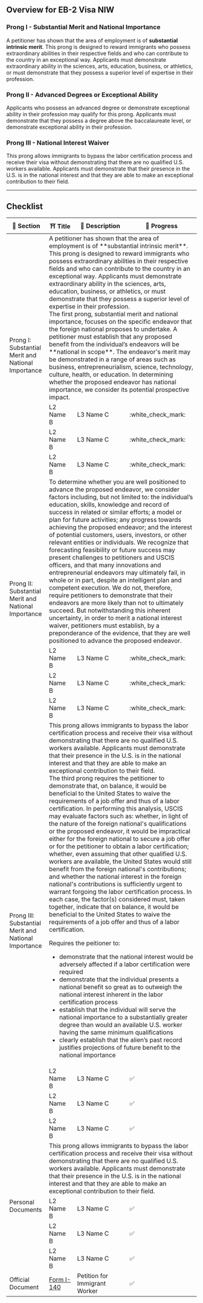 ## Overview for EB-2 Visa NIW
### Prong I - Substantial Merit and National Importance
A petitioner has shown that the area of employment is of **substantial intrinsic merit**.  This prong is designed to reward immigrants who possess extraordinary abilities in their respective fields and who can contribute to the country in an exceptional way. Applicants must demonstrate extraordinary ability in the sciences, arts, education, business, or athletics, or must demonstrate that they possess a superior level of expertise in their profession.

### Prong II - Advanced Degrees or Exceptional Ability
Applicants who possess an advanced degree or demonstrate exceptional ability in their profession may qualify for this prong. Applicants must demonstrate that they possess a degree above the baccalaureate level, or demonstrate exceptional ability in their profession.

### Prong III - National Interest Waiver
This prong allows immigrants to bypass the labor certification process and receive their visa without demonstrating that there are no qualified U.S. workers available. Applicants must demonstrate that their presence in the U.S. is in the national interest and that they are able to make an exceptional contribution to their field.

---

## Checklist
<table>
    <thead>
        <tr>
            <th>📑 Section</th>
            <th>⛩️ Title</th>
            <th>📝 Description</th>
            <th>🚩 Progress</th>
        </tr>
    </thead>
    <tbody>
         <tr>
            <td rowspan=4>Prong I: Substantial Merit and National Importance</td>
            <td colspan=3>A petitioner has shown that the area of employment is of **substantial intrinsic merit**.  This prong is designed to reward immigrants who possess extraordinary abilities in their respective fields and who can contribute to the country in an exceptional way. Applicants must demonstrate extraordinary ability in the sciences, arts, education, business, or athletics, or must demonstrate that they possess a superior level of expertise in their profession.
<br>
The first prong, substantial merit and national importance, focuses on the specific endeavor that the 
foreign national proposes to undertake. A petitioner must establish that any proposed benefit from the individual’s endeavors will be **national in scope**. The endeavor's merit may be demonstrated in a range of 
areas such as business, entrepreneurialism, science, technology, culture, health, or education. In 
determining whether the proposed endeavor has national importance, we consider its potential 
prospective impact. </td>
        </tr>
        <tr>
            <td>L2 Name B</td>
            <td>L3 Name C</td>
            <td>:white_check_mark:</td>
        </tr>
        <tr>
            <td>L2 Name B</td>
            <td>L3 Name C</td>
            <td>:white_check_mark:</td>
        </tr>
         <tr>
            <td>L2 Name B</td>
            <td>L3 Name C</td>
            <td>:white_check_mark:</td>
        </tr>
      <tr>
            <td rowspan=4>Prong II: Substantial Merit and National Importance</td>
            <td colspan=3>To determine whether you are well positioned to advance the proposed endeavor, we consider factors including, but not limited to: the individual’s education, skills, knowledge and record of success in related or similar efforts; a model or plan for future activities; any progress towards achieving the proposed endeavor; and the interest of potential customers, users, investors, or other relevant entities or individuals. We recognize that forecasting feasibility or future success may present challenges to petitioners and USCIS officers, and that many innovations and entrepreneurial endeavors may ultimately fail, in whole or in part, despite an intelligent plan and competent execution. We do not, therefore, require petitioners to demonstrate that their endeavors are more likely than not to ultimately succeed. But notwithstanding this inherent uncertainty, in order to merit a national interest waiver, petitioners must establish, by a preponderance of the evidence, that they are well positioned to advance the proposed endeavor.</td>
        </tr>
        <tr>
            <td>L2 Name B</td>
            <td>L3 Name C</td>
            <td>:white_check_mark:</td>
        </tr>
        <tr>
            <td>L2 Name B</td>
            <td>L3 Name C</td>
            <td>:white_check_mark:</td>
        </tr>
             <tr>
            <td>L2 Name B</td>
            <td>L3 Name C</td>
            <td>:white_check_mark:</td>
        </tr>
           <tr>
            <td rowspan=4>Prong III: Substantial Merit and National Importance</td>
            <td colspan=3>This prong allows immigrants to bypass the labor certification process and receive their visa without demonstrating that there are no qualified U.S. workers available. Applicants must demonstrate that their presence in the U.S. is in the national interest and that they are able to make an exceptional contribution to their field.
<br>
The third prong requires the petitioner to demonstrate that, on balance, it would be beneficial to the 
United States to waive the requirements of a job offer and thus of a labor certification. In 
performing this analysis, USCIS may evaluate factors such as: whether, in light of the nature of the 
foreign national's qualifications or the proposed endeavor, it would be impractical either for the 
foreign national to secure a job offer or for the petitioner to obtain a labor certification; whether, even assuming that other qualified U.S. workers are available, the United States would still benefit 
from the foreign national's contributions; and whether the national interest in the foreign national's 
contributions is sufficiently urgent to warrant forgoing the labor certification process. In each case, 
the factor(s) considered must, taken together, indicate that on balance, it would be beneficial to the 
United States to waive the requirements of a job offer and thus of a labor certification.

Requires the peitioner to:
  * demonstrate that the national interest would be adversely affected if a labor certification were required
  * demonstrate that the individual presents a national benefit so great as to outweigh the national interest inherent in the labor certification process
  * establish that the individual will serve the national importance to a substantially greater degree than would an available U.S. worker having the same minimum qualifications
  * clearly establish that the alien’s past record justifies projections of future benefit to the national importance</td>
        </tr>
        <tr>
            <td>L2 Name B</td>
            <td>L3 Name C</td>
            <td>:white_check_mark:</td>
        </tr>
        <tr>
            <td>L2 Name B</td>
            <td>L3 Name C</td>
            <td>:white_check_mark:</td>
        </tr>
             <tr>
            <td>L2 Name B</td>
            <td>L3 Name C</td>
            <td>:white_check_mark:</td>
        </tr>
                   <tr>
            <td rowspan=4>Personal Documents</td>
            <td colspan=3>This prong allows immigrants to bypass the labor certification process and receive their visa without demonstrating that there are no qualified U.S. workers available. Applicants must demonstrate that their presence in the U.S. is in the national interest and that they are able to make an exceptional contribution to their field.</td>
        </tr>
        <tr>
            <td>L2 Name B</td>
            <td>L3 Name C</td>
            <td>:white_check_mark:</td>
        </tr>
        <tr>
            <td>L2 Name B</td>
            <td>L3 Name C</td>
            <td>:white_check_mark:</td>
        </tr>
             <tr>
            <td>L2 Name B</td>
            <td>L3 Name C</td>
            <td>:white_check_mark:</td>
        </tr>
        <tr>
            <td>Official Document</td>
            <td><a href="https://www.uscis.gov/i-140">Form I-140</a></td>
            <td>Petition for Immigrant Worker</td>
            <td>:white_check_mark:</td>
        </tr>
    </tbody>
</table>
